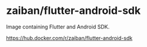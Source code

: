 # zaiban/flutter-android-sdk

Image containing Flutter and Android SDK.

https://hub.docker.com/r/zaiban/flutter-android-sdk
